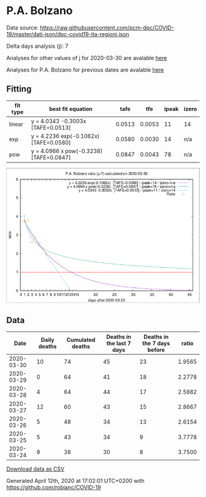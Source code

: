 # P.A. Bolzano

Data source: https://raw.githubusercontent.com/pcm-dpc/COVID-19/master/dati-json/dpc-covid19-ita-regioni.json

Delta days analysis (j): 7

Analyses for other values of j for 2020-03-30 are avalable [here](../2020-03-30/README.md)

Analyses for P.A. Bolzano for previous dates are avalable [here](../README.md)

## Fitting 
|fit type|best fit equation|tafe|tfe|ipeak|izero|
|-------|-----|--------|------|---|---|
|linear|y = 4.0343 -0.3003x  [TAFE=0.0513]|0.0513|0.0053|11|14|
|exp|y = 4.2236 exp(-0.1062x)  [TAFE=0.0580]|0.0580|0.0030|14|n/a|
|pow|y = 4.0966 x pow(-0.3238)  [TAFE=0.0847]|0.0847|0.0043|78|n/a|

![Plot](COVID-19_p.a._bolzano_j7_2020-03-30.png)

## Data
|Date|Daily deaths|Cumulated deaths|Deaths in the last 7 days|Deaths in the 7 days before|ratio|
|----|----------|-----------|-------|--------------------|-----|
|2020-03-30|10|74|45|23|1.9565|
|2020-03-29|0|64|41|18|2.2778|
|2020-03-28|4|64|44|17|2.5882|
|2020-03-27|12|60|43|15|2.8667|
|2020-03-26|5|48|34|13|2.6154|
|2020-03-25|5|43|34|9|3.7778|
|2020-03-24|9|38|30|8|3.7500|

[Download data as CSV](COVID-19_p.a._bolzano_j7_2020-03-30.csv)

Generated April 12th, 2020 at 17:02:01 UTC+0200 with https://github.com/robianc/COVID-19
